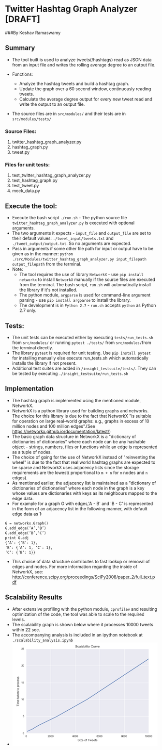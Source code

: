 Twitter Hashtag Graph Analyzer [DRAFT]
=============================================================
###By Keshav Ramaswamy

## Summary
* The tool built is used to analyze tweets(/hashtags) read as JSON data from an input file and writes the rolling
average degree to an output file.

* Functions:
    - Analyze the hashtag tweets and build a hashtag graph.
    - Update the graph over a 60 second window, continuously reading tweets.
    - Calculate the average degree output for every new tweet read and write the output to an output file.

* The source files are in `src/modules/` and their tests are in `src/modules/tests/`

### Source Files:
1. twitter_hashtag_graph_analyzer.py
2. hashtag_graph.py
3. tweet.py

### Files for unit tests:
1. test_twitter_hashtag_graph_analyzer.py
2. test_hashtag_graph.py
3. test_tweet.py
4. mock_data.py

## Execute the tool:
* Execute the bash script `./run.sh` - The python source file `twitter_hashtag_graph_analyzer.py` is executed
with optional arguments.
* The two arguments it expects - `input_file` and `output_file` are set to their default values:
`./tweet_input/tweets.txt` and `./tweet_output/output.txt`. So no arguments are expected.
* Pass in arguments if some other file path for input or output have to be given as in the manner:
`python ./src/Modules/twitter_hashtag_graph_analyzer.py input_filepath output_filepath` from the terminal.
* Note:
   -  The tool requires the use of library `NetworkX` - use `pip install networkx` to install `NetworkX` manually if the
source files are executed from the terminal. The bash script, `run.sh` will automatically install the library if it's
not installed.
    - The python module, `argparse` is used for command-line argument parsing - use `pip install argparse` to install
    the library.
    - The development is in `Python 2.7` - `run.sh` accepts `python` as Python 2.7 only.

## Tests:
* The unit tests can be executed either by executing `tests/run_tests.sh` from `src/modules/` 
or running `pytest ./tests/` from `src/modules/`from the terminal directly.
* The library `pytest` is required for unit testing. Use `pip install pytest` for installing manually else execute
run_tests.sh which automatically installs the library if not present.
* Additional test suites are added in `/insight_testsuite/tests/`. They can be tested by executing 
`./insight_testsuite/run_tests.sh`

## Implementation
* The hashtag graph is implemented using the mentioned module, NetworkX.
* NetworkX is a python library used for building graphs and networks. The choice for this library is
due to the fact that NetworkX "is suitable for operation on large real-world graphs: e.g., graphs in excess of
10 million nodes and 100 million edges".(See https://networkx.github.io/documentation/latest/)
* The basic graph data structure in NetworkX is a "dictionary of dictionaries of dictionaries" where each node can be any
hashable object - strings, numbers, files or functions while an edge is represented as a tuple of nodes.
* The choice of going for the use of NetworkX instead of "reinventing the wheel" is due to the fact that real world
hashtag graphs are expected to be sparse and NetworkX uses adjacency lists since the storage requirements are the
lowest( proportional to `m + n` for `m` nodes and `n` edges).
* As mentioned earlier, the adjacency list is maintained as a "dictionary of dictionaries of dictionaries" where each
node in the graph is a key whose values are dictionaries with keys as its neighbours mapped to the edge data.
* For example for a graph G with edges,'A - B' and 'B - C' is represented in the form of an adjacency list in the
following manner, with default edge data as 1:
```
G = networkx.Graph()
G.add_edge(’A’,’B’)
G.add_edge(’B’,’C’)
print G.adj
{’A’: {’B’: 1},
’B’: {’A’: 1, ’C’: 1},
’C’: {’B’: 1}}
```
* This choice of data structure contributes to fast lookup or removal of edges and nodes. For more information regarding
the inside of NetworkX, see: http://conference.scipy.org/proceedings/SciPy2008/paper_2/full_text.pdf

## Scalability Results
* After extensive profiling with the python module, `cprofilev` and resulting optimization of the code, the tool was able to scale to the required levels.
* The scalability graph is shown below where it processes 10000 tweets within 22 sec.
* The accompanying analysis is included in an ipython notebook at `./scalability_analysis.ipynb`
* ![Scalability Analysis](./scalability_analysis.png)
